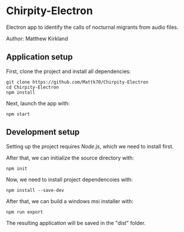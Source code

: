 # Chirpity-Electron

Electron app to identify the calls of nocturnal migrants from audio files. 

Author: Matthew Kirkland


## Application setup

First, clone the project and install all dependencies:

```
git clone https://github.com/Mattk70/Chirpity-Electron
cd Chirpity-Electron
npm install
```

Next, launch the app with:

```
npm start
```

## Development setup

Setting up the project requires <i>Node.js</i>, which we need to install first.

After that, we can initialize the source directory with:

```
npm init
```

Now, we need to install project dependencoies with:

```
npm install --save-dev
```

After that, we can build a windows msi installer with:

```
npm run export
```

The resulting application will be saved in the "dist" folder.


